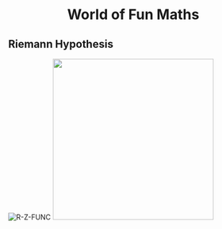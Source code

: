# <p align="center">World of Fun Maths</p>
## Riemann Hypothesis
![R-Z-FUNC](https://user-images.githubusercontent.com/66701331/182520171-5ea7c3a1-1f43-458f-ad61-98be7ff1485c.png)
<img src="66701331/182520171-5ea7c3a1-1f43-458f-ad61-98be7ff1485c.png.jpg" width="324" height="324">
